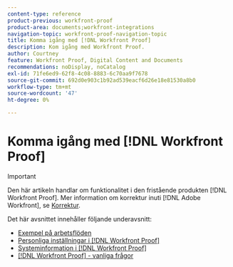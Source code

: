 ```yaml
---
content-type: reference
product-previous: workfront-proof
product-area: documents;workfront-integrations
navigation-topic: workfront-proof-navigation-topic
title: Komma igång med [!DNL Workfront Proof]
description: Kom igång med Workfront Proof.
author: Courtney
feature: Workfront Proof, Digital Content and Documents
recommendations: noDisplay, noCatalog
exl-id: 71fe6ed9-62f8-4c08-8883-6c70aa9f7678
source-git-commit: 692d0e903c1b92ad539eacf6d26e18e81530a8b0
workflow-type: tm+mt
source-wordcount: '47'
ht-degree: 0%

---
```


# Komma igång med [!DNL Workfront Proof]

>[!IMPORTANT]
>
>Den här artikeln handlar om funktionalitet i den fristående produkten [!DNL Workfront Proof]. Mer information om korrektur inuti [!DNL Adobe Workfront], se [Korrektur](../../review-and-approve-work/proofing/proofing.md).

Det här avsnittet innehåller följande underavsnitt:

* [Exempel på arbetsflöden](../../workfront-proof/wp-getstarted/workflow-examples/workflow-examples.md)
* [Personliga inställningar i [!DNL Workfront Proof]](../../workfront-proof/wp-getstarted/personal-settings/personal-settings.md)
* [Systeminformation i [!DNL Workfront Proof]](../../workfront-proof/wp-getstarted/system-information/system-information.md)
* [[!DNL Workfront Proof] - vanliga frågor](../../workfront-proof/wp-getstarted/faqs/faqs.md)
